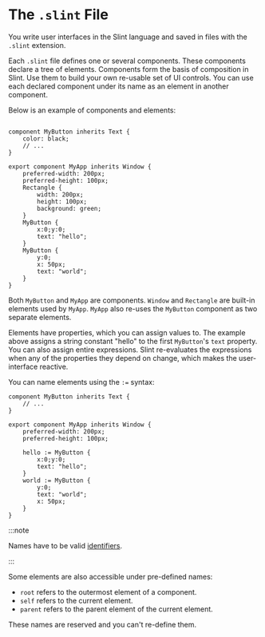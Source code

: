 <!-- Copyright © SixtyFPS GmbH <info@slint.dev> ; SPDX-License-Identifier: MIT -->

# The `.slint` File

You write user interfaces in the Slint language and saved in files with the `.slint` extension.

Each `.slint` file defines one or several components. These components declare
a tree of elements. Components form the basis of composition in Slint. Use them
to build your own re-usable set of UI controls. You can use each declared
component under its name as an element in another component.

Below is an example of components and elements:

```slint

component MyButton inherits Text {
    color: black;
    // ...
}

export component MyApp inherits Window {
    preferred-width: 200px;
    preferred-height: 100px;
    Rectangle {
        width: 200px;
        height: 100px;
        background: green;
    }
    MyButton {
        x:0;y:0;
        text: "hello";
    }
    MyButton {
        y:0;
        x: 50px;
        text: "world";
    }
}
```

Both `MyButton` and `MyApp` are components. `Window` and `Rectangle` are built-in elements
used by `MyApp`. `MyApp` also re-uses the `MyButton` component as two separate elements.

Elements have properties, which you can assign values to. The example above assigns a string
constant "hello" to the first `MyButton`'s `text` property. You
can also assign entire expressions. Slint re-evaluates the expressions when any
of the properties they depend on change, which makes the user-interface reactive.

You can name elements using the `:=` syntax:

```slint
component MyButton inherits Text {
    // ...
}

export component MyApp inherits Window {
    preferred-width: 200px;
    preferred-height: 100px;

    hello := MyButton {
        x:0;y:0;
        text: "hello";
    }
    world := MyButton {
        y:0;
        text: "world";
        x: 50px;
    }
}
```

:::note

Names have to be valid [identifiers](../syntax/identifiers.md).

:::

Some elements are also accessible under pre-defined names:

-   `root` refers to the outermost element of a component.
-   `self` refers to the current element.
-   `parent` refers to the parent element of the current element.

These names are reserved and you can't re-define them.
